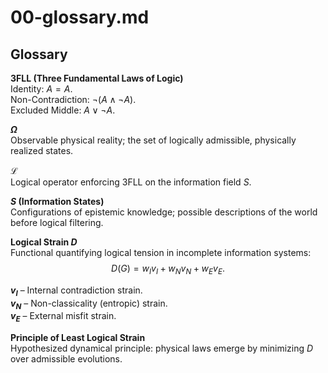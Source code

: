 # 00-glossary.md
## Glossary

**3FLL (Three Fundamental Laws of Logic)**  
Identity: $A = A$.  
Non-Contradiction: $\neg(A \land \neg A)$.  
Excluded Middle: $A \lor \neg A$.

**$\Omega$**  
Observable physical reality; the set of logically admissible, physically realized states.

**$\mathcal{L}$**  
Logical operator enforcing 3FLL on the information field $S$.

**$S$ (Information States)**  
Configurations of epistemic knowledge; possible descriptions of the world before logical filtering.

**Logical Strain $D$**  
Functional quantifying logical tension in incomplete information systems:  
$$ D(G) = w_I v_I + w_N v_N + w_E v_E. $$

**$v_I$** – Internal contradiction strain.  
**$v_N$** – Non-classicality (entropic) strain.  
**$v_E$** – External misfit strain.

**Principle of Least Logical Strain**  
Hypothesized dynamical principle: physical laws emerge by minimizing $D$ over admissible evolutions.

